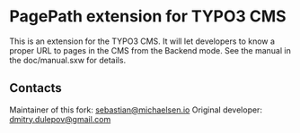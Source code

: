 # PagePath extension for TYPO3 CMS

This is an extension for the TYPO3 CMS. It will let developers to know a proper URL to pages in the CMS from the Backend mode. See the manual in the doc/manual.sxw for details.

## Contacts

Maintainer of this fork: sebastian@michaelsen.io
Original developer: dmitry.dulepov@gmail.com
